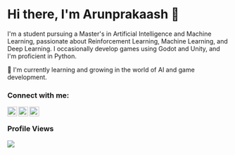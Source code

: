 # Hi there, I'm Arunprakaash 👋

I'm a student pursuing a Master's in Artificial Intelligence and Machine Learning, passionate about Reinforcement Learning, Machine Learning, and Deep Learning. I occasionally develop games using Godot and Unity, and I'm proficient in Python.

🌱 I'm currently learning and growing in the world of AI and game development.

### Connect with me:

[<img align="left" alt="Twitter" width="22px" src="https://img.shields.io/badge/Twitter-1DA1F2?style=for-the-badge&logo=twitter&logoColor=white" />][twitter]
[<img align="left" alt="LinkedIn" width="22px" src="https://img.shields.io/badge/LinkedIn-0077B5?style=for-the-badge&logo=linkedin&logoColor=white" />][linkedin]
[<img align="left" alt="ArtStation" width="22px" src="https://img.shields.io/badge/ArtStation-13AFF0?style=for-the-badge&logo=artstation&logoColor=white" />][artstation]

<br />

### Profile Views

![](https://komarev.com/ghpvc/?username=Arunprakaash)

[twitter]: https://twitter.com/A_r_u_n_G
[linkedin]: https://www.linkedin.com/in/arunprakaash
[artstation]: https://arunprakaash.artstation.com
